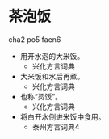 # 茶泡饭
cha2 po5 faen6
+ 用开水泡的大米饭。
  * 兴化方言词典
+ 大米饭和水后再煮。
  * 兴化方言词典
+ 也称“烫饭”。
  * 兴化方言词典
+ 将白开水倒进米饭中食用。
  * 泰州方言词典4
